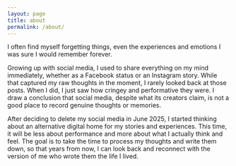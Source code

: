 ```yaml
---
layout: page
title: about
permalink: /about/
---
```


I often find myself forgetting things, even the experiences and emotions I was sure I would remember forever.

Growing up with social media, I used to share everything on my mind immediately, whether as a Facebook status or an Instagram story. While that captured my raw thoughts in the moment, I rarely looked back at those posts. When I did, I just saw how cringey and performative they were. I draw a conclusion that social media, despite what its creators claim, is not a good place to record genuine thoughts or memories.

After deciding to delete my social media in June 2025, I started thinking about an alternative digital home for my stories and experiences. This time, it will be less about performance and more about what I actually think and feel. The goal is to take the time to process my thoughts and write them down, so that years from now, I can look back and reconnect with the version of me who wrote them the life I lived.